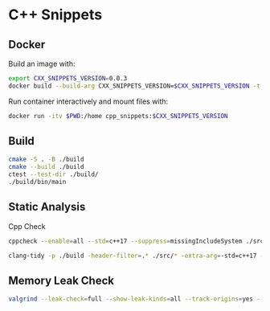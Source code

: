 # C++ Snippets

## Docker

Build an image with:

```bash
export CXX_SNIPPETS_VERSION=0.0.3
docker build --build-arg CXX_SNIPPETS_VERSION=$CXX_SNIPPETS_VERSION -t cpp_snippets:$CXX_SNIPPETS_VERSION .
```

Run container interactively and mount files with:

```bash
docker run -itv $PWD:/home cpp_snippets:$CXX_SNIPPETS_VERSION
```

## Build

```bash
cmake -S . -B ./build
cmake --build ./build
ctest --test-dir ./build/
./build/bin/main
```

## Static Analysis

Cpp Check

```bash
cppcheck --enable=all --std=c++17 --suppress=missingIncludeSystem ./src/* -I./include
```

```bash
clang-tidy -p ./build -header-filter=.* ./src/* -extra-arg=-std=c++17 -- -I./include
```

## Memory Leak Check

```bash
valgrind --leak-check=full --show-leak-kinds=all --track-origins=yes --verbose ./build/bin/main
```

